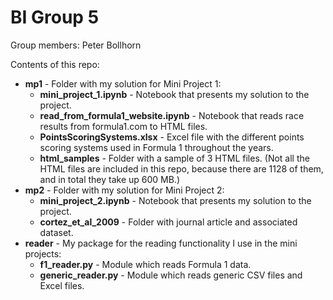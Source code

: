 # BI Group 5

Group members: Peter Bollhorn

Contents of this repo:
- **mp1** - Folder with my solution for Mini Project 1:
  - **mini_project_1.ipynb** - Notebook that presents my solution to the project.
  - **read_from_formula1_website.ipynb** - Notebook that reads race results from formula1.com to HTML files.
  - **PointsScoringSystems.xlsx** - Excel file with the different points scoring systems used in Formula 1 throughout the years.
  - **html_samples** - Folder with a sample of 3 HTML files. (Not all the HTML files are included in this repo, because there are 1128 of them, and in total they take up 600 MB.)
- **mp2** - Folder with my solution for Mini Project 2:
  - **mini_project_2.ipynb** - Notebook that presents my solution to the project.
  - **cortez_et_al_2009** - Folder with journal article and associated dataset.
- **reader** - My package for the reading functionality I use in the mini projects:
  - **f1_reader.py** - Module which reads Formula 1 data.
  - **generic_reader.py** - Module which reads generic CSV files and Excel files.